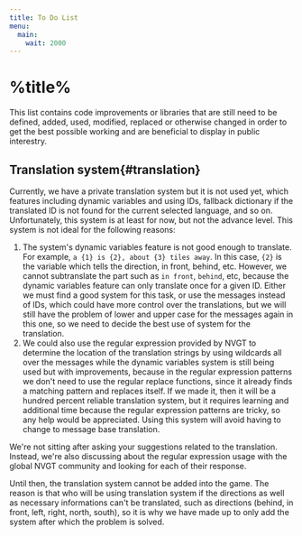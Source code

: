 ```yaml
---
title: To Do List
menu:
  main:
    wait: 2000
---
```

# %title%
This list contains code improvements or libraries that are still need to be defined, added, used, modified, replaced or otherwise changed in order to get the best possible working and are beneficial to display in public interestry.

## Translation system{#translation}
Currently, we have a private translation system but it is not used yet, which features including dynamic variables and using IDs, fallback dictionary if the translated ID is not found for the current selected language, and so on. Unfortunately, this system is at least for now, but not the advance level. This system is not ideal for the following reasons:
1. The system's dynamic variables feature is not good enough to translate. For example, `a {1} is {2}, about {3} tiles away`. In this case, `{2}` is the variable which tells the direction, in front, behind, etc. However, we cannot subtranslate the part such as `in front`, `behind`, etc, because the dynamic variables feature can only translate once for a given ID. Either we must find a good system for this task, or use the messages instead of IDs, which could have more control over the translations, but we will still have the problem of lower and upper case for the messages again in this one, so we need to decide the best use of system for the translation.
2. We could also use the regular expression provided by NVGT to determine the location of the translation strings by using wildcards all over the messages while the dynamic variables system is still being used but with improvements, because in the regular expression patterns we don't need to use the regular replace functions, since it already finds a matching pattern and replaces itself. If we made it, then it will be a hundred percent reliable translation system, but it requires learning and additional time because the regular expression patterns are tricky, so any help would be appreciated. Using this system will avoid having to change to message base translation.

We're not sitting after asking your suggestions related to the translation. Instead, we're also discussing about the regular expression usage with the global NVGT community and looking for each of their response.

Until then, the translation system cannot be added into the game. The reason is that who will be using translation system if the directions as well as necessary informations can't be translated, such as directions (behind, in front, left, right, north, south), so it is why we have made up to only add the system after which the problem is solved.